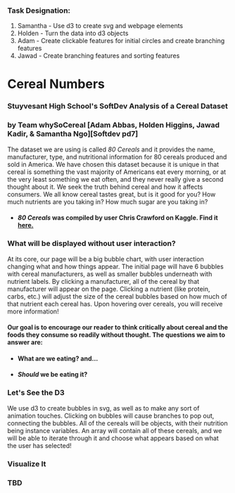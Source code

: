 ### Task Designation:
1. Samantha - Use d3 to create svg and webpage elements
2. Holden - Turn the data into d3 objects
3. Adam - Create clickable features for initial circles and create branching features
4. Jawad - Create branching features and sorting features


# Cereal Numbers
### Stuyvesant High School's SoftDev Analysis of a Cereal Dataset
### by Team whySoCereal [Adam Abbas, Holden Higgins, Jawad Kadir, & Samantha Ngo][Softdev pd7]

 The dataset we are using is called *80 Cereals* and it provides the name, manufacturer, type, and nutritional information for 80 cereals produced and sold in America. We have chosen this dataset because it is unique in that cereal is something the vast majority of Americans eat every morning, or at the very least something we eat often, and they never really give a second thought about it. We seek the truth behind cereal and how it affects consumers. We all know cereal tastes great, but is it good for you? How much nutrients are you taking in? How much sugar are you taking in? 

- #### *80 Cereals* was compiled by user Chris Crawford on Kaggle. Find it [here.](https://www.kaggle.com/crawford/80-cereals)

### What will be displayed without user interaction?
At its core, our page will be a big bubble chart, with user interaction changing what and how things appear. The initial page will have 6 bubbles with cereal manufacturers, as well as smaller bubbles underneath with nutrient labels. By clicking a manufacturer, all of the cereal by that manufacturer will appear on the page. Clicking a nutrient (like protein, carbs, etc.) will adjust the size of the cereal bubbles based on how much of that nutrient each cereal has. Upon hovering over cereals, you will receive more information!

#### Our goal is to encourage our reader to think critically about cereal and the foods they consume so readily without thought. The questions we aim to answer are: 
- #### What are we eating? and...
- #### *Should* we be eating it?

### Let's See the D3
We use d3 to create bubbles in svg, as well as to make any sort of animation touches. Clicking on bubbles will cause branches to pop out, connecting the bubbles. All of the cereals will be objects, with their nutrition being instance variables. An array will contain all of these cereals, and we will be able to iterate through it and choose what appears based on what the user has selected!

### Visualize It
### TBD
